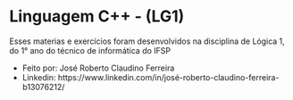 # Linguagem C++ - (LG1)

<p>Esses materias e exercícios foram desenvolvidos na disciplina de Lógica 1, do 1° ano do técnico de informática do IFSP</p>

<ul>
     <li>Feito por: José Roberto Claudino Ferreira</li>
     <li>Linkedin: https://www.linkedin.com/in/josé-roberto-claudino-ferreira-b13076212/</li>
</ul>
